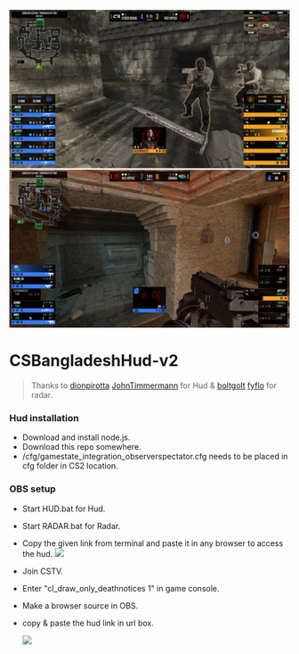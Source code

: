 ![](https://github.com/tamim66/CSBangladeshHUDv2/blob/main/Screenshot%202025-02-23%2019-58-35.png?raw=true)
![](https://github.com/tamim66/CSBangladeshHUDv2/blob/main/Screenshot%202025-02-25%2000-05-14.png?raw=true)
# CSBangladeshHud-v2
> Thanks to [dionpirotta](https://github.com/dionpirotta/Custom-CSGO-HUD#examples) [JohnTimmermann](https://github.com/JohnTimmermann/Custom-CS2-HUD) for Hud & [boltgolt](https://github.com/boltgolt/boltobserv?tab=readme-ov-file) [fyflo](https://github.com/fyflo/CS-CS2-CSGO-HUDS-Observer-fyflo) for radar.

### Hud installation
- Download and install node.js.
- Download this repo somewhere.
- /cfg/gamestate_integration_observerspectator.cfg needs to be placed in cfg folder in CS2 location.

### OBS setup 
- Start HUD.bat for Hud.
- Start RADAR.bat for Radar.
- Copy the given link from terminal and paste it in any browser to access the hud.
    ![](https://i.postimg.cc/G2SV64wK/image-2023-10-16-190538812.png)
- Join CSTV.
- Enter "cl_draw_only_deathnotices 1" in game console.
- Make a browser source in OBS.
- copy & paste the hud link in url box.

    ![](https://i.postimg.cc/DfL9L646/image-2023-10-17-105054631.png)
